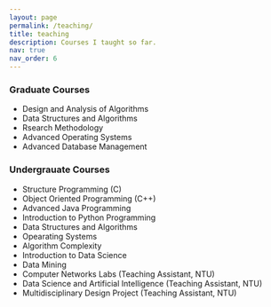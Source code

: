 ```yaml
---
layout: page
permalink: /teaching/
title: teaching
description: Courses I taught so far.
nav: true
nav_order: 6
---
```


### Graduate Courses
- Design and Analysis of Algorithms
- Data Structures and Algorithms
- Rsearch Methodology
- Advanced Operating Systems
- Advanced Database Management

### Undergrauate Courses
- Structure Programming (C)
- Object Oriented Programming (C++)
- Advanced Java Programming
- Introduction to Python Programming
- Data Structures and Algorithms
- Opearating Systems
- Algorithm Complexity
- Introduction to Data Science
- Data Mining
- Computer Networks Labs (Teaching Assistant, NTU)
- Data Science and Artificial Intelligence (Teaching Assistant, NTU)
- Multidisciplinary Design Project (Teaching Assistant, NTU) 

